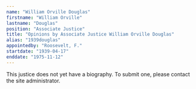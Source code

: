 ```yaml
---
name: "William Orville Douglas"
firstname: "William Orville"
lastname: "Douglas"
position: "Associate Justice"
title: "Opinions by Associate Justice William Orville Douglas"
alias: "1939douglas"
appointedby: "Roosevelt, F."
startdate: "1939-04-17"
enddate: "1975-11-12"
---
```

This justice does not yet have a biography. To submit one, please contact the site administrator.
